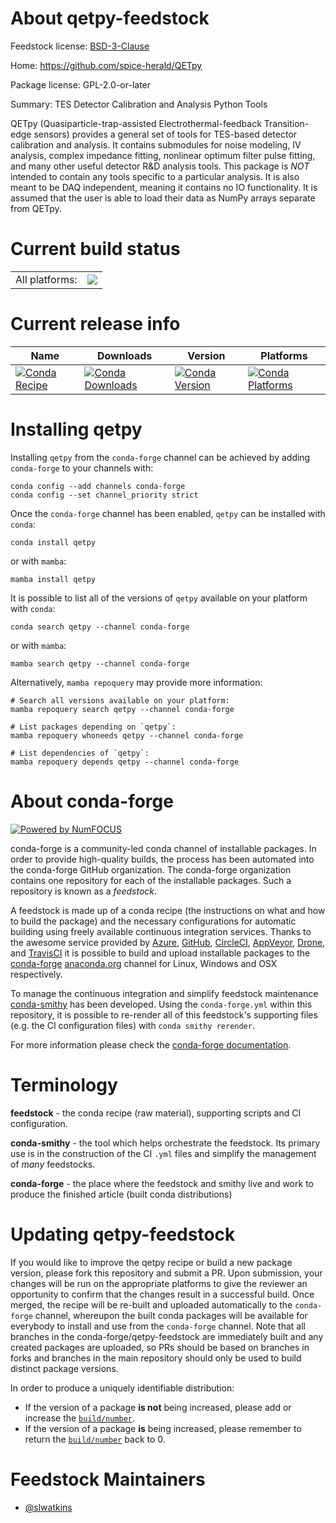 About qetpy-feedstock
=====================

Feedstock license: [BSD-3-Clause](https://github.com/conda-forge/qetpy-feedstock/blob/main/LICENSE.txt)

Home: https://github.com/spice-herald/QETpy

Package license: GPL-2.0-or-later

Summary: TES Detector Calibration and Analysis Python Tools

QETpy (Quasiparticle-trap-assisted Electrothermal-feedback Transition-edge sensors) provides
a general set of tools for TES-based detector calibration and analysis. It contains submodules
for noise modeling, IV analysis, complex impedance fitting, nonlinear optimum filter pulse fitting,
and many other useful detector R&D analysis tools. This package is _NOT_ intended to contain any
tools specific to a particular analysis. It is also meant to be DAQ independent, meaning it contains
no IO functionality. It is assumed that the user is able to load their data as NumPy arrays separate
from QETpy.


Current build status
====================


<table><tr><td>All platforms:</td>
    <td>
      <a href="https://dev.azure.com/conda-forge/feedstock-builds/_build/latest?definitionId=15104&branchName=main">
        <img src="https://dev.azure.com/conda-forge/feedstock-builds/_apis/build/status/qetpy-feedstock?branchName=main">
      </a>
    </td>
  </tr>
</table>

Current release info
====================

| Name | Downloads | Version | Platforms |
| --- | --- | --- | --- |
| [![Conda Recipe](https://img.shields.io/badge/recipe-qetpy-green.svg)](https://anaconda.org/conda-forge/qetpy) | [![Conda Downloads](https://img.shields.io/conda/dn/conda-forge/qetpy.svg)](https://anaconda.org/conda-forge/qetpy) | [![Conda Version](https://img.shields.io/conda/vn/conda-forge/qetpy.svg)](https://anaconda.org/conda-forge/qetpy) | [![Conda Platforms](https://img.shields.io/conda/pn/conda-forge/qetpy.svg)](https://anaconda.org/conda-forge/qetpy) |

Installing qetpy
================

Installing `qetpy` from the `conda-forge` channel can be achieved by adding `conda-forge` to your channels with:

```
conda config --add channels conda-forge
conda config --set channel_priority strict
```

Once the `conda-forge` channel has been enabled, `qetpy` can be installed with `conda`:

```
conda install qetpy
```

or with `mamba`:

```
mamba install qetpy
```

It is possible to list all of the versions of `qetpy` available on your platform with `conda`:

```
conda search qetpy --channel conda-forge
```

or with `mamba`:

```
mamba search qetpy --channel conda-forge
```

Alternatively, `mamba repoquery` may provide more information:

```
# Search all versions available on your platform:
mamba repoquery search qetpy --channel conda-forge

# List packages depending on `qetpy`:
mamba repoquery whoneeds qetpy --channel conda-forge

# List dependencies of `qetpy`:
mamba repoquery depends qetpy --channel conda-forge
```


About conda-forge
=================

[![Powered by
NumFOCUS](https://img.shields.io/badge/powered%20by-NumFOCUS-orange.svg?style=flat&colorA=E1523D&colorB=007D8A)](https://numfocus.org)

conda-forge is a community-led conda channel of installable packages.
In order to provide high-quality builds, the process has been automated into the
conda-forge GitHub organization. The conda-forge organization contains one repository
for each of the installable packages. Such a repository is known as a *feedstock*.

A feedstock is made up of a conda recipe (the instructions on what and how to build
the package) and the necessary configurations for automatic building using freely
available continuous integration services. Thanks to the awesome service provided by
[Azure](https://azure.microsoft.com/en-us/services/devops/), [GitHub](https://github.com/),
[CircleCI](https://circleci.com/), [AppVeyor](https://www.appveyor.com/),
[Drone](https://cloud.drone.io/welcome), and [TravisCI](https://travis-ci.com/)
it is possible to build and upload installable packages to the
[conda-forge](https://anaconda.org/conda-forge) [anaconda.org](https://anaconda.org/)
channel for Linux, Windows and OSX respectively.

To manage the continuous integration and simplify feedstock maintenance
[conda-smithy](https://github.com/conda-forge/conda-smithy) has been developed.
Using the ``conda-forge.yml`` within this repository, it is possible to re-render all of
this feedstock's supporting files (e.g. the CI configuration files) with ``conda smithy rerender``.

For more information please check the [conda-forge documentation](https://conda-forge.org/docs/).

Terminology
===========

**feedstock** - the conda recipe (raw material), supporting scripts and CI configuration.

**conda-smithy** - the tool which helps orchestrate the feedstock.
                   Its primary use is in the construction of the CI ``.yml`` files
                   and simplify the management of *many* feedstocks.

**conda-forge** - the place where the feedstock and smithy live and work to
                  produce the finished article (built conda distributions)


Updating qetpy-feedstock
========================

If you would like to improve the qetpy recipe or build a new
package version, please fork this repository and submit a PR. Upon submission,
your changes will be run on the appropriate platforms to give the reviewer an
opportunity to confirm that the changes result in a successful build. Once
merged, the recipe will be re-built and uploaded automatically to the
`conda-forge` channel, whereupon the built conda packages will be available for
everybody to install and use from the `conda-forge` channel.
Note that all branches in the conda-forge/qetpy-feedstock are
immediately built and any created packages are uploaded, so PRs should be based
on branches in forks and branches in the main repository should only be used to
build distinct package versions.

In order to produce a uniquely identifiable distribution:
 * If the version of a package **is not** being increased, please add or increase
   the [``build/number``](https://docs.conda.io/projects/conda-build/en/latest/resources/define-metadata.html#build-number-and-string).
 * If the version of a package **is** being increased, please remember to return
   the [``build/number``](https://docs.conda.io/projects/conda-build/en/latest/resources/define-metadata.html#build-number-and-string)
   back to 0.

Feedstock Maintainers
=====================

* [@slwatkins](https://github.com/slwatkins/)

